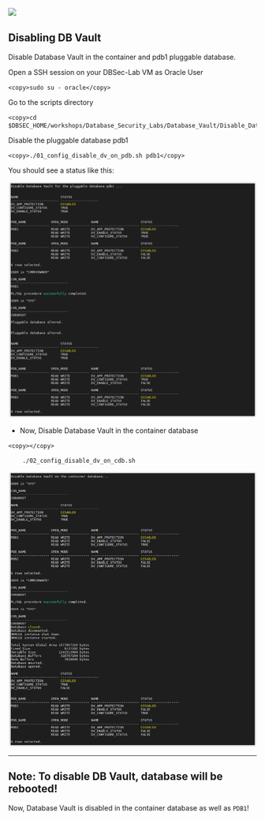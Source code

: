 ﻿![](../../../images/banner_DV.PNG)

## Disabling DB Vault

Disable Database Vault in the container and pdb1 pluggable database.

Open a SSH session on your DBSec-Lab VM as Oracle User

````
<copy>sudo su - oracle</copy>
````

Go to the scripts directory

````
<copy>cd $DBSEC_HOME/workshops/Database_Security_Labs/Database_Vault/Disable_Database_Vault</copy>
````

Disable the pluggable database pdb1

````
<copy>./01_config_disable_dv_on_pdb.sh pdb1</copy>
````
    
You should see a status like this:

  ![](../images/DV_027.PNG)

- Now, Disable Database Vault in the container database

````
<copy></copy>
````
        ./02_config_disable_dv_on_cdb.sh

   ![](../images/DV_028.PNG)

---
**Note**: To disable DB Vault, database will be rebooted!
---
    
Now, Database Vault is disabled in the container database as well as `PDB1`!
<br>&nbsp;
